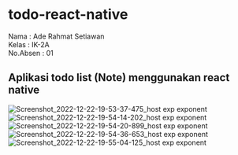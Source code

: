 # todo-react-native
Nama : Ade Rahmat Setiawan <br>
Kelas : IK-2A <br>
No.Absen : 01 <br>
## Aplikasi todo list (Note) menggunakan react native
![Screenshot_2022-12-22-19-53-37-475_host exp exponent](https://user-images.githubusercontent.com/19799218/209139439-0b36c807-6673-4ff6-af9f-4d7af9c6e6da.jpg) <br>
![Screenshot_2022-12-22-19-54-14-202_host exp exponent](https://user-images.githubusercontent.com/19799218/209139581-5216ae28-3888-484d-88c3-2f6321a73cab.jpg) 
![Screenshot_2022-12-22-19-54-20-899_host exp exponent](https://user-images.githubusercontent.com/19799218/209139679-ef76b958-905c-4826-a56c-0e14361d083f.jpg)
![Screenshot_2022-12-22-19-54-36-653_host exp exponent](https://user-images.githubusercontent.com/19799218/209139768-bb6e4f0b-2cda-487f-ac10-ca0ae92afe37.jpg)
![Screenshot_2022-12-22-19-55-04-125_host exp exponent](https://user-images.githubusercontent.com/19799218/209139889-8a4d2580-261d-4edf-b283-cc174acfc9f2.jpg)

<img url="https://user-images.githubusercontent.com/19799218/209140183-2709fe09-0651-4568-b35a-9364913a22f1.jpg" widht="20px"/>
